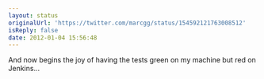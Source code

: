 ```yaml
---
layout: status
originalUrl: 'https://twitter.com/marcgg/status/154592121763008512'
isReply: false
date: 2012-01-04 15:56:48
---
```


And now begins the joy of having the tests green on my machine but red on Jenkins...
